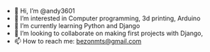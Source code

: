 - 👋 Hi, I’m @andy3601
- 👀 I’m interested in Computer programming, 3d printing, Arduino
- 🌱 I’m currently learning Python and Django
- 💞️ I’m looking to collaborate on making first projects with Django,
- 📫 How to reach me: bezonmts@gmail.com

<!---
andy3601/andy3601 is a ✨ special ✨ repository because its `README.md` (this file) appears on your GitHub profile.
You can click the Preview link to take a look at your changes.
--->
